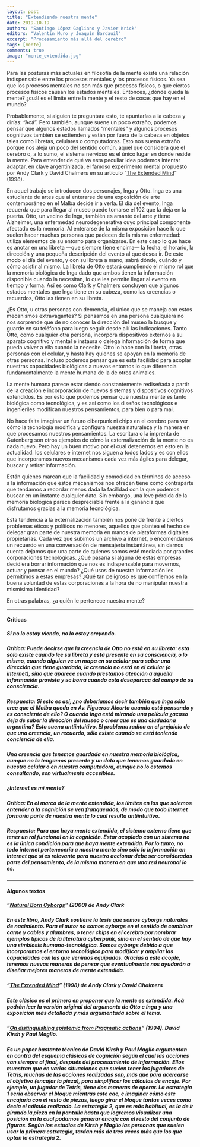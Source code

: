 ```yaml
---
layout: post
title: "Extendiendo nuestra mente"
date: 2019-10-19
authors: "Santiago López Gagliano y Javier Krick"
editors: "Valentín Muro y Joaquín Bardauil"
excerpt: "Procesamiento más allá del cerebro"
tags: [mente]
comments: true
image: "mente_extendida.jpg"
---
```

Para las posturas más actuales en filosofía de la mente existe una relación indispensable entre los procesos mentales y los procesos físicos. Ya sea que los procesos mentales no son más que procesos físicos, o que ciertos procesos físicos causan los estados mentales. Entonces, ¿dónde queda la mente? ¿cuál es el límite entre la mente y el resto de cosas que hay en el mundo?

Probablemente, si alguien te preguntara esto, te apuntarías a la cabeza y dirías: “Acá”. Pero también, aunque suene un poco extraño, podemos pensar que algunos estados llamados “mentales” y algunos procesos cognitivos también se extienden y están por fuera de la cabeza en objetos tales como libretas, celulares o computadoras. Esto nos suena extraño porque nos aleja un poco del sentido común,  aquel que considera que el cerebro o, a lo sumo, el sistema nervioso es el único lugar en donde reside la mente. Para entender de qué va esta peculiar idea podemos intentar adaptar, en clave argentinizada, el famoso experimento mental propuesto por Andy Clark y David Chalmers en su artículo “[The Extended Mind](http://consc.net/papers/extended.html)” (1998).

En aquel trabajo se introducen dos personajes, Inga y Otto. Inga es una estudiante de artes que al enterarse de una exposición de arte contemporáneo en el Malba decide ir a verla. El día del evento, Inga recuerda que para llegar al museo puede tomarse el 102 que la deja en la puerta. Otto, un vecino de Inga, también es amante del arte y tiene Alzheimer, una enfermedad neurodegenerativa cuyo principal componente afectado es la memoria. Al enterarse de la misma exposición hace lo que suelen hacer muchas personas que padecen de la misma enfermedad: utiliza elementos de su entorno para organizarse. En este caso lo que hace es anotar en una libreta —que siempre tiene encima— la fecha, el horario, la dirección y una pequeña descripción del evento al que desea ir. De este modo el día del evento, y con su libreta a mano, sabrá dónde, cuándo y cómo asistir al mismo. La libreta de Otto estará cumpliendo el mismo rol que la memoria biológica de Inga dado que ambos tienen la información disponible cuando la necesitan, lo que les permite llegar al evento en tiempo y forma. Así es como Clark y Chalmers concluyen que algunos estados mentales que Inga tiene en su cabeza, como las creencias o recuerdos, Otto las tienen en su libreta.

¿Es Otto, u otras personas con demencia, el único que se maneja con estos mecanismos extravagantes? Si pensamos en una persona cualquiera no nos sorprende que de no conocer la dirección del museo la busque y guarde en su teléfono para luego seguir desde allí las indicaciones. Tanto Otto, como cualquier otra persona, incorpora dispositivos externos a su aparato cognitivo y mental e instaura o delega información de forma que pueda volver a ella cuando la necesite. Otto lo hace con la libreta, otras personas con el celular, y hasta hay quienes se apoyan en la memoria de otras personas. Incluso podemos pensar que es esta facilidad para acoplar nuestras capacidades biológicas a nuevos entornos lo que diferencia fundamentalmente la mente humana de la de otros animales.

La mente humana parece estar siendo constantemente rediseñada a partir de la creación e incorporación de nuevos sistemas y dispositivos cognitivos extendidos. Es por esto que podemos pensar que nuestra mente es tanto biológica como tecnológica, y es así como los diseños tecnológicos e ingenieriles modifican nuestros pensamientos, para bien o para mal.

No hace falta imaginar un futuro ciberpunk ni chips en el cerebro para ver cómo la tecnología modifica y configura nuestra naturaleza y la manera en que procesamos nuestros pensamientos. La escritura o la imprenta de Gutenberg son otros ejemplos de cómo la externalización de la mente no es nada nuevo. Pero hay un buen motivo por el cual detenernos en esto en la actualidad: los celulares e internet nos siguen a todos lados y es con ellos que incorporamos nuevos mecanismos cada vez más ágiles para delegar, buscar y retirar información.

Están quienes marcan que la facilidad y comodidad en términos de acceso a la información que estos mecanismos nos ofrecen tiene como contraparte que tendamos a recordar menos dada la facilidad con la que podemos buscar en un instante cualquier dato. Sin embargo, una leve pérdida de la memoria biológica parece despreciable frente a la ganancia que disfrutamos gracias a la memoria tecnológica.

Esta tendencia a la externalización también nos pone de frente a ciertos problemas éticos y políticos no menores, aquellos que plantea el hecho de delegar gran parte de nuestra memoria  en manos de plataformas digitales propietarias. Cada vez que subimos un archivo a internet, o encomendamos un recuerdo en una conversación de mensajería instantánea, sin darnos cuenta dejamos que una parte de quienes somos esté mediada por grandes corporaciones tecnológicas. ¿Qué pasaría si alguna de estas empresas decidiera borrar  información que nos es indispensable para movernos, actuar y pensar en el mundo? ¿Qué usos de nuestra información les permitimos a estas empresas? ¿Qué tan peligroso es que confiemos en la buena voluntad de estas corporaciones a la hora de no manipular nuestra mismísima identidad?

En otras palabras, ¿a quién le pertenece nuestra mente?

---
#### Críticas

##### Si no lo estoy viendo, no lo estoy creyendo.
##### Crítica: Puede decirse que la creencia de Otto no está en su libreta: esta sólo existe cuando lee su libreta y está presente en su consciencia, o lo mismo, cuando alguien ve un mapa en su celular para saber una dirección que tiene guardada, la creencia no está en el celular (o internet), sino que aparece cuando prestamos atención a aquella información provista y se borra cuando esta desaparece del campo de su consciencia.

##### Respuesta: Si esto es así; ¿no deberíamos decir también que Inga sólo cree que el Malba queda en Av. Figueroa Alcorta cuando está pensando y es consciente de ello? O cuando Inga está mirando una película ¿acaso deja de saber la dirección del museo o creer que es una ciudadana argentina? Esto suena antiintuitivo. El problema radica en el prejuicio de que una creencia, un recuerdo, sólo existe cuando se está teniendo conciencia de ella.

##### Una creencia que tenemos guardada en nuestra memoria biológica, aunque no la tengamos presente y un dato que tenemos guardado en nuestro celular o en nuestra computadora, aunque no lo estemos consultando, son virtualmente accesibles.

##### ¿Internet es mi mente?
##### Crítica: En el marco de la mente extendida, los límites en los que solemos entender a la cognición se ven franqueados, de modo que todo internet formaría parte de nuestra mente lo cual resulta antiintuitivo.

##### Respuesta: Para que haya mente extendida, el sistema externo tiene que tener un rol funcional en la cognición. Estar acoplado con un sistema no es la única condición para que haya mente extendida. Por lo tanto, no todo internet pertenecería a nuestra mente sino sólo la información en internet que sí es relevante para nuestro accionar  debe ser considerados parte del pensamiento, de la misma manera en que una red neuronal lo es.

---
#### Algunos textos
##### “[Natural Born Cyborgs](https://www.edge.org/conversation/natural-born-cyborgs)” (2000) de Andy Clark

##### En este libro, Andy Clark sostiene la tesis que somos cyborgs naturales de nacimiento. Para el autor no somos cyborgs en el sentido de combinar carne y cables y alambres, o tener chips en el cerebro por nombrar ejemplos típicos de la literatura cyberpunk, sino en  el sentido de que hay una simbiosis humano-tecnológica. Somos cyborgs debido a que incorporamos el entorno tecnológico para modificar y ampliar las capacidades con las que venimos equipados. Gracias a este acople, tenemos nuevas maneras de pensar que eventualmente nos ayudarán a diseñar mejores maneras de mente extendida.

##### “[The Extended Mind](http://consc.net/papers/extended.html)” (1998) de Andy Clark y David Chalmers

##### Este clásico es el primero en proponer que la mente es extendida. Acá podrán leer la versión original del argumento de Otto e Inga y una exposición más detallada y más argumentada sobre el tema.

##### “[On distinguishing epistemic from Pragmatic actions](https://onlinelibrary.wiley.com/doi/abs/10.1207/s15516709cog1804_1)” (1994). David Kirsh y Paul Maglio.

##### Es un paper bastante técnico de David Kirsh y Paul Maglio argumentan en contra del esquema clásicos de cognición según el cual las acciones van siempre al final, después del procesamiento de información. Ellos muestran que en varias situaciones que suelen tener los jugadores de Tetris, muchas de las acciones realizadas son, más que para acercarse al objetivo (encajar la pieza), para simplificar los cálculos de encaje. Por ejemplo, un jugador de Tetris, tiene dos maneras de operar. La estrategia 1 sería observar el bloque mientras este cae, e imaginar cómo este encajaría con el resto de piezas, luego girar el bloque tantas veces como decía el cálculo realizado. La estrategia 2, que es más habitual, es la de ir girando la pieza en la pantalla hasta que logremos visualizar una posición en la cual podamos generar encaje con el resto del conjunto de figuras. Según los estudios de Kirsh y Maglio las personas que suelen usar la primera estrategia, tardan más de tres veces más que los que optan la estrategia 2.
